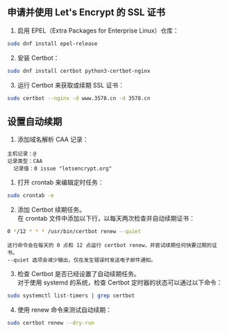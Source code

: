 ﻿## 申请并使用 Let's Encrypt 的 SSL 证书

1. 启用 EPEL（Extra Packages for Enterprise Linux）仓库：
```bash
sudo dnf install epel-release
```
2. 安装 Certbot：
```bash
sudo dnf install certbot python3-certbot-nginx
```
3. 运行 Certbot 来获取或续期 SSL 证书：
```bash
sudo certbot --nginx -d www.3578.cn -d 3578.cn
```
## 设置自动续期
1. 添加域名解析 CAA 记录：
```base
主机记录：@
记录类型：CAA
  记录值：0 issue "letsencrypt.org"
```
1. 打开 crontab 来编辑定时任务：
```bash
sudo crontab -e
```
2. 添加 Certbot 续期任务。  
	在 crontab 文件中添加以下行，以每天两次检查并自动续期证书：
```bash
0 */12 * * * /usr/bin/certbot renew --quiet
```
	这行命令会在每天的 0 点和 12 点运行 certbot renew，并尝试续期任何快要过期的证书。
	--quiet 选项会减少输出，仅在发生错误时发送电子邮件通知。

3. 检查 Certbot 是否已经设置了自动续期任务。   
    对于使用 systemd 的系统，检查 Certbot 定时器的状态可以通过以下命令：
```bash
sudo systemctl list-timers | grep certbot
```
4. 使用 renew 命令来测试自动续期：
```bash
sudo certbot renew --dry-run
```

